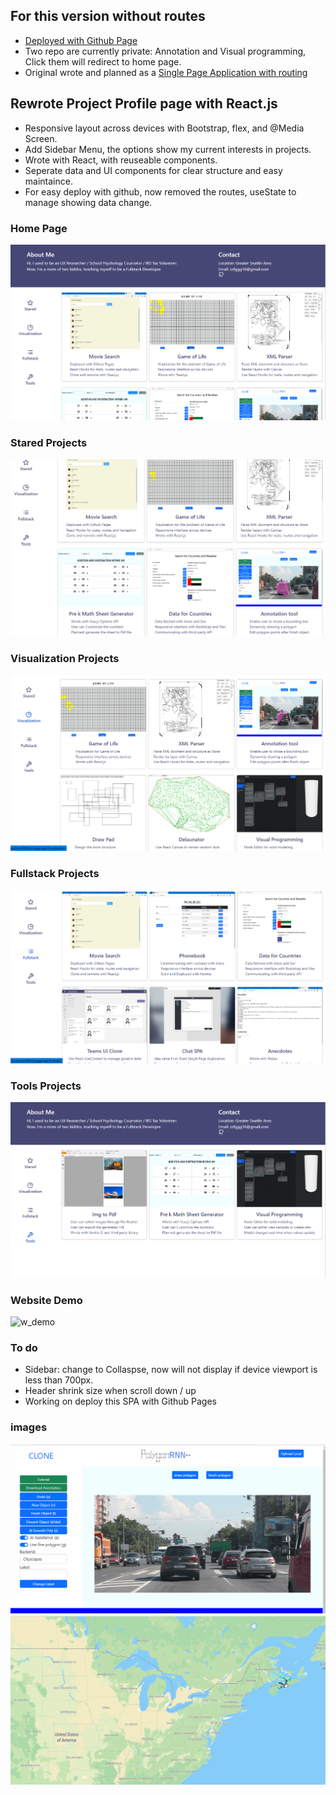 ## For this version without routes
- [Deployed with Github Page]( https://learningreac.github.io/io-page-app---noroutes/ )
- Two repo are currently private: Annotation and Visual programming, Click them will redirect to home page.
- Original wrote and planned as a [Single Page Application with routing](https://github.com/learningreac/io-page-spa---withroutes)  

## Rewrote Project Profile page with React.js
- Responsive layout across devices with Bootstrap, flex, and @Media Screen.
- Add Sidebar Menu, the options show my current interests in projects.
- Wrote with React, with reuseable components.
- Seperate data and UI components for clear structure and easy maintaince. 
- For easy deploy with github, now removed the routes, useState to manage showing data change.

### Home Page
![home](public/Home.png?raw=true "home")

### Stared Projects
![stared](public/stared.png?raw=true "stared")

### Visualization Projects
![visualization](public/visualization.png?raw=true "visualization")

### Fullstack Projects
![fullstack](public/fullstack.png?raw=true "fullstack")

### Tools Projects
![tools](public/tools.png?raw=true "tools")

### Website Demo
![w_demo](public/website_demo.gif?raw=true "w_demo")


### To do
- Sidebar: change to Collaspse, now will not display if device viewport is less than 700px.
- Header shrink size when scroll down / up
- Working on deploy this SPA with Github Pages

### images 
![demo](public/annotation_demo.gif?raw=true "demo")
![5h-train](public/5h_train_demo2.gif?raw=true "5h-train-demo")